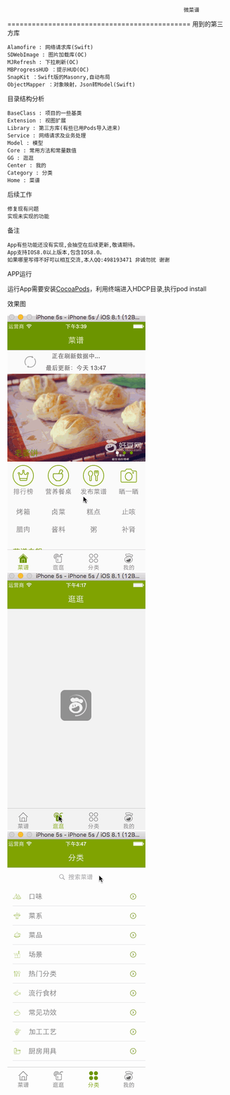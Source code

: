                                                             微菜谱
=============================================
用到的第三方库

    Alamofire : 网络请求库(Swift)
    SDWebImage : 图片加载库(OC)
    MJRefresh : 下拉刷新(OC)
    MBProgressHUD ：提示HUD(OC)
    SnapKit ：Swift版的Masonry,自动布局
    ObjectMapper ：对象映射，Json转Model(Swift)

目录结构分析

    BaseClass : 项目的一些基类
    Extension : 视图扩展
    Library : 第三方库(有些已用Pods导入进来)
    Service : 网络请求及业务处理
    Model : 模型
    Core : 常用方法和常量数值
    GG : 逛逛
    Center : 我的
    Category : 分类
    Home : 菜谱

后续工作

    修复现有问题
    实现未实现的功能

备注

    App有些功能还没有实现,会抽空在后续更新,敬请期待。
    App支持IOS8.0以上版本,包含IOS8.0。
    如果哪里写得不好可以相互交流,本人QQ:498193471 非诚勿扰 谢谢

APP运行

  运行App需要安装[CocoaPods](http://www.cnblogs.com/wayne23/p/3912882.html "CocoaPods安装和使用")，利用终端进入HDCP目录,执行pod install

效果图

   ![](https://github.com/AlbertXYZ/HDCP/raw/master/Images/CP.gif)  ![](https://github.com/AlbertXYZ/HDCP/raw/master/Images/GG.gif) ![](https://github.com/AlbertXYZ/HDCP/raw/master/Images/FL.gif) 

